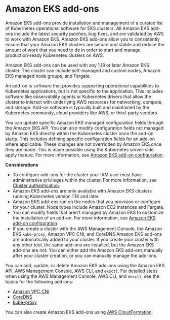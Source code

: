 # Amazon EKS add\-ons<a name="eks-add-ons"></a>

Amazon EKS add\-ons provide installation and management of a curated list of Kubernetes operational software for EKS clusters\. All Amazon EKS add\-ons include the latest security patches, bug fixes, and are validated by AWS to work with Amazon EKS\. Amazon EKS add\-ons allow you to consistently ensure that your Amazon EKS clusters are secure and stable and reduce the amount of work that you need to do in order to start and manage production\-ready Kubernetes clusters on AWS\.

Amazon EKS add\-ons can be used with any 1\.18 or later Amazon EKS cluster\. The cluster can include self\-managed and custom nodes, Amazon EKS managed node groups, and Fargate\.

An add\-on is software that provides supporting operational capabilities to Kubernetes applications, but is not specific to the application\. This includes software like observability agents or Kubernetes drivers that allow the cluster to interact with underlying AWS resources for networking, compute, and storage\. Add\-on software is typically built and maintained by the Kubernetes community, cloud providers like AWS, or third\-party vendors\.

You can update specific Amazon EKS managed configuration fields through the Amazon EKS API\. You can also modify configuration fields not managed by Amazon EKS directly within the Kubernetes cluster once the add\-on starts\. This includes defining specific configuration fields for an add\-on where applicable\. These changes are not overridden by Amazon EKS once they are made\. This is made possible using the Kubernetes server\-side apply feature\. For more information, see [Amazon EKS add\-on configuration](add-ons-configuration.md)\.

**Considerations**
+ To configure add\-ons for the cluster your IAM user must have administrative privileges within the cluster\. For more information, see [Cluster authentication](managing-auth.md)\.
+ Amazon EKS add\-ons are only available with Amazon EKS clusters running Kubernetes version 1\.18 and later\.
+ Amazon EKS add\-ons run on the nodes that you provision or configure for your cluster\. Node types include Amazon EC2 instances and Fargate\.
+ You can modify fields that aren't managed by Amazon EKS to customize the installation of an add\-on\. For more information, see [Amazon EKS add\-on configuration](add-ons-configuration.md)\.
+ If you create a cluster with the AWS Management Console, the Amazon EKS `kube-proxy`, Amazon VPC CNI, and CoreDNS Amazon EKS add\-ons are automatically added to your cluster\. If you create your cluster with any other tool, the same add\-ons are installed, but the Amazon EKS add\-ons are not\. You can either add the Amazon EKS add\-ons manually after your cluster creation, or you can manually manage the add\-ons\.

You can add, update, or delete Amazon EKS add\-ons using the Amazon EKS API, AWS Management Console, AWS CLI, and `eksctl`\. For detailed steps when using the AWS Management Console, AWS CLI, and `eksctl`, see the topics for the following add\-ons:
+ [Amazon VPC CNI](managing-vpc-cni.md)
+ [CoreDNS](managing-coredns.md) 
+ [kube\-proxy](managing-kube-proxy.md)

You can also create Amazon EKS add\-ons using [AWS CloudFormation](https://docs.aws.amazon.com/AWSCloudFormation/latest/UserGuide/aws-resource-eks-addon.html)\.